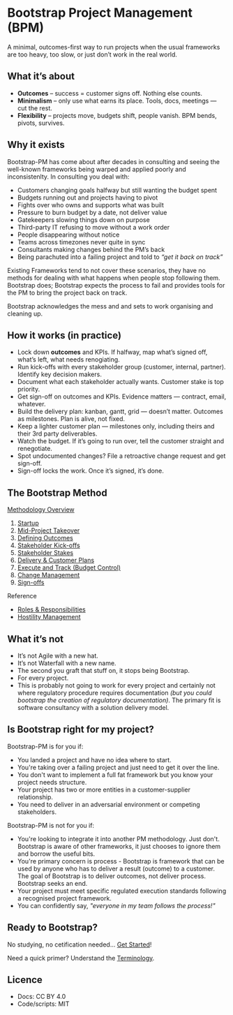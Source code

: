 # Bootstrap Project Management (BPM)

A minimal, outcomes-first way to run projects when the usual frameworks are too heavy, too slow, or just don’t work in the real world.

## What it’s about

- **Outcomes** – success = customer signs off. Nothing else counts.
- **Minimalism** – only use what earns its place. Tools, docs, meetings — cut the rest.
- **Flexibility** – projects move, budgets shift, people vanish. BPM bends, pivots, survives.

## Why it exists

Bootstrap-PM has come about after decades in consulting and seeing the well-known frameworks being warped and applied poorly and inconsistenlty. In consulting you deal with:

- Customers changing goals halfway but still wanting the budget spent
- Budgets running out and projects having to pivot
- Fights over who owns and supports what was built
- Pressure to burn budget by a date, not deliver value
- Gatekeepers slowing things down on purpose
- Third-party IT refusing to move without a work order
- People disappearing without notice
- Teams across timezones never quite in sync
- Consultants making changes behind the PM’s back
- Being parachuted into a failing project and told to *“get it back on track”*

Existing Frameworks tend to not cover these scenarios, they have no methods for dealing with what happens when people stop following them. Bootstrap does; Bootstrap expects the process to fail and provides tools for the PM to bring the project back on track.

Bootstrap acknowledges the mess and and sets to work organising and cleaning up.

## How it works (in practice)

- Lock down **outcomes** and KPIs. If halfway, map what’s signed off, what’s left, what needs renogiating.
- Run kick-offs with every stakeholder group (customer, internal, partner). Identify key decision makers.
- Document what each stakeholder actually wants. Customer stake is top priority.
- Get sign-off on outcomes and KPIs. Evidence matters — contract, email, whatever.
- Build the delivery plan: kanban, gantt, grid — doesn’t matter. Outcomes as milestones. Plan is alive, not fixed.
- Keep a lighter customer plan — milestones only, including theirs and their 3rd party deliverables.
- Watch the budget. If it’s going to run over, tell the customer straight and renegotiate.
- Spot undocumented changes? File a retroactive change request and get sign-off.
- Sign-off locks the work. Once it’s signed, it’s done.

## The Bootstrap Method

[Methodology Overview](./method/methodology.md)

1. [Startup](./method/1_startup.md)
 1. [Mid-Project Takeover](./method/1a_mid-project_takeover.md)
2. [Defining Outcomes](./method/2_outcomes.md)
3. [Stakeholder Kick-offs](./method/3_kickoffs.md)
4. [Stakeholder Stakes](./method/4_stakes.md)
5. [Delivery & Customer Plans](./method/5_planning.md)
6. [Execute and Track (Budget Control)](./method/6_tracking.md)
7. [Change Management](./method/7_change.md)
8. [Sign-offs](./method/8_sign_off.md)

Reference
- [Roles & Responsibilities](./method/roles.md)
- [Hostility Management](./reference/hostility_management.md)

## What it’s not
- It’s not Agile with a new hat.
- It’s not Waterfall with a new name.
- The second you graft that stuff on, it stops being Bootstrap.
- For every project.
- This is probably not going to work for every project and certainly not where regulatory procedure requires documentation *(but you could bootstrap the creation of regulatory documentation)*. The primary fit is software consultancy with a solution delivery model.

## Is Bootstrap right for my project?

Bootstrap-PM is for you if:

- You landed a project and have no idea where to start.
- You're taking over a failing project and just need to get it over the line.
- You don't want to implement a full fat framework but you know your project needs structure.
- Your project has two or more entities in a customer-supplier relationship.
- You need to deliver in an adversarial environment or competing stakeholders.

Bootstrap-PM is not for you if:
- You're looking to integrate it into another PM methodology. Just don't. Bootstrap is aware of other frameworks, it just chooses to ignore them and borrow the useful bits.
- You're primary concern is process - Bootstrap is framework that can be used by anyone who has to deliver a result (outcome) to a customer. The goal of Bootstrap is to deliver outcomes, not deliver process. Bootstrap seeks an end.
- Your project must meet specific regulated execution standards following a recognised project framework.
- You can confidently say, *"everyone in my team follows the process!"*

## Ready to Bootstrap?

No studying, no cetification needed... [Get Started](./method/1_startup.md)!

Need a quick primer? Understand the [Terminology](./reference/terminology.md).

## Licence
- Docs: CC BY 4.0
- Code/scripts: MIT